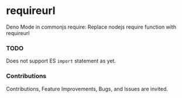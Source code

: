 # requireurl
Deno Mode in commonjs require: Replace nodejs require function with requireurl

### TODO
Does not support ES `import` statement as yet.

### Contributions
Contributions, Feature Improvements, Bugs, and Issues are invited.

